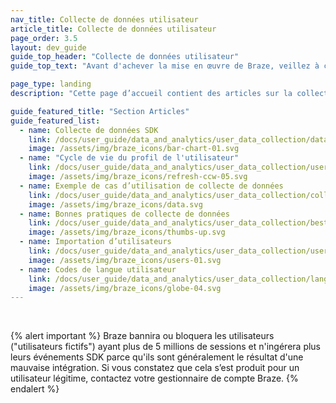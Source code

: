 ```yaml
---
nav_title: Collecte de données utilisateur
article_title: Collecte de données utilisateur
page_order: 3.5
layout: dev_guide
guide_top_header: "Collecte de données utilisateur"
guide_top_text: "Avant d'achever la mise en œuvre de Braze, veillez à ce que votre équipe de marketing et votre équipe de développement aient une conversation sur vos objectifs de marketing. Il est utile de tenir compte de ces objectifs et de travailler à rebours à partir d'eux lorsque vous décidez des données à suivre et de la manière de les suivre avec Braze."

page_type: landing
description: "Cette page d’accueil contient des articles sur la collecte de données utilisateur. Ici, vous pouvez trouver des ressources sur les définitions de l’archivage, l’importation d’utilisateurs, le cycle de vie du profil de l'utilisateur, les cas d’utilisation, les bonnes pratiques, etc."

guide_featured_title: "Section Articles"
guide_featured_list:
  - name: Collecte de données SDK
    link: /docs/user_guide/data_and_analytics/user_data_collection/data_collected_by_default/
    image: /assets/img/braze_icons/bar-chart-01.svg
  - name: "Cycle de vie du profil de l'utilisateur"
    link: /docs/user_guide/data_and_analytics/user_data_collection/user_profile_lifecycle/
    image: /assets/img/braze_icons/refresh-ccw-05.svg
  - name: Exemple de cas d’utilisation de collecte de données
    link: /docs/user_guide/data_and_analytics/user_data_collection/collection_use_case/
    image: /assets/img/braze_icons/data.svg
  - name: Bonnes pratiques de collecte de données
    link: /docs/user_guide/data_and_analytics/user_data_collection/best_practices/
    image: /assets/img/braze_icons/thumbs-up.svg
  - name: Importation d’utilisateurs
    link: /docs/user_guide/data_and_analytics/user_data_collection/user_import/
    image: /assets/img/braze_icons/users-01.svg
  - name: Codes de langue utilisateur
    link: /docs/user_guide/data_and_analytics/user_data_collection/language_codes/
    image: /assets/img/braze_icons/globe-04.svg
---
```


<br>

{% alert important %}
Braze bannira ou bloquera les utilisateurs ("utilisateurs fictifs") ayant plus de 5 millions de sessions et n'ingérera plus leurs événements SDK parce qu'ils sont généralement le résultat d'une mauvaise intégration. Si vous constatez que cela s’est produit pour un utilisateur légitime, contactez votre gestionnaire de compte Braze.
{% endalert %}

<br>
